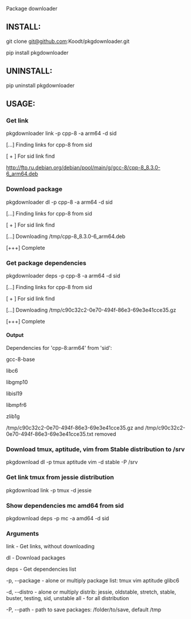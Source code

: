 Package downloader

## INSTALL:

git clone git@github.com:Koodt/pkgdownloader.git

pip install pkgdownloader

## UNINSTALL:

pip uninstall pkgdownloader

## USAGE:

### Get link

pkgdownloader link -p cpp-8 -a arm64 -d sid

[...] Finding links for cpp-8 from sid

[ + ] For sid link find

http://ftp.ru.debian.org/debian/pool/main/g/gcc-8/cpp-8_8.3.0-6_arm64.deb

### Download package

pkgdownloader dl -p cpp-8 -a arm64 -d sid

[...] Finding links for cpp-8 from sid

[ + ] For sid link find

[...] Downloading /tmp/cpp-8_8.3.0-6_arm64.deb

[+++] Complete

### Get package dependencies

pkgdownloader deps -p cpp-8 -a arm64 -d sid

[...] Finding links for cpp-8 from sid

[ + ] For sid link find

[...] Downloading /tmp/c90c32c2-0e70-494f-86e3-69e3e41cce35.gz

[+++] Complete

#### Output

Dependencies for 'cpp-8:arm64' from 'sid':

gcc-8-base

libc6

libgmp10

libisl19

libmpfr6

zlib1g

/tmp/c90c32c2-0e70-494f-86e3-69e3e41cce35.gz and /tmp/c90c32c2-0e70-494f-86e3-69e3e41cce35.txt removed



### Download tmux, aptitude, vim from Stable distribution to /srv

pkgdownload dl -p tmux aptitude vim -d stable -P /srv

### Get link tmux from jessie distribution

pkgdownload link -p tmux -d jessie

### Show dependencies mc amd64 from sid

pkgdownload deps -p mc -a amd64 -d sid

### Arguments

link      - Get links, without downloading

dl        - Download packages

deps      - Get dependencies list

-p, --package - alone or multiply package list: tmux vim aptitude glibc6


-d, --distro  - alone or multiply distrib: jessie, oldstable, stretch, stable, buster, testing, sid, unstable
                all - for all distribution

-P, --path    - path to save packages: /folder/to/save, default /tmp


